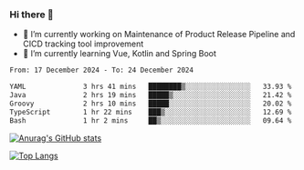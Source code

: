 ### Hi there 👋

- 🔭 I’m currently working on Maintenance of Product Release Pipeline and CICD tracking tool improvement
- 🌱 I’m currently learning Vue, Kotlin and Spring Boot

<!--START_SECTION:waka-->

```txt
From: 17 December 2024 - To: 24 December 2024

YAML              3 hrs 41 mins   ████████▒░░░░░░░░░░░░░░░░   33.93 %
Java              2 hrs 19 mins   █████▒░░░░░░░░░░░░░░░░░░░   21.42 %
Groovy            2 hrs 10 mins   █████░░░░░░░░░░░░░░░░░░░░   20.02 %
TypeScript        1 hr 22 mins    ███▒░░░░░░░░░░░░░░░░░░░░░   12.69 %
Bash              1 hr 2 mins     ██▒░░░░░░░░░░░░░░░░░░░░░░   09.64 %
```

<!--END_SECTION:waka-->

[![Anurag's GitHub stats](https://github-readme-stats.vercel.app/api?username=yunhao981&show_icons=true&theme=solarized-dark)](https://github.com/anuraghazra/github-readme-stats)

[![Top Langs](https://github-readme-stats.vercel.app/api/top-langs/?username=yunhao981&theme=solarized-dark&layout=compact)](https://github.com/anuraghazra/github-readme-stats)

<!--
**yunhao981/yunhao981** is a ✨ _special_ ✨ repository because its `README.md` (this file) appears on your GitHub profile.

Here are some ideas to get you started:

- 🔭 I’m currently working on Maintenance of Release Pipeline and CICD tracking tool improvement
- 🌱 I’m currently learning Vue, Kotlin and Spring Boot
- 👯 I’m looking to collaborate on ...
- 🤔 I’m looking for help with ...
- 💬 Ask me about ...
- 📫 How to reach me: ...
- 😄 Pronouns: ...
- ⚡ Fun fact: ...
-->



